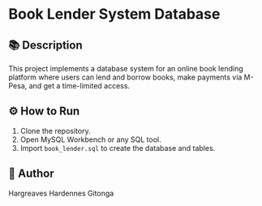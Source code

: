 
# Book Lender System Database

## 📚 Description

This project implements a database system for an online book lending platform where users can lend and borrow books, make payments via M-Pesa, and get a time-limited access.

## ⚙️ How to Run

1. Clone the repository.
2. Open MySQL Workbench or any SQL tool.
3. Import `book_lender.sql` to create the database and tables.



## 👤 Author

Hargreaves Hardennes Gitonga
